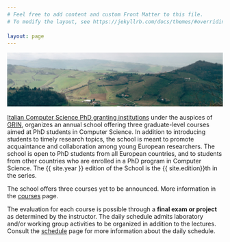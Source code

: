 ```yaml
---
# Feel free to add content and custom Front Matter to this file.
# To modify the layout, see https://jekyllrb.com/docs/themes/#overriding-theme-defaults

layout: page
---
```


[![A view from Bertinoro](assets/img/slider1.png)](#)

[Italian Computer Science PhD granting institutions](http://www.disi.unige.it/dottorato/coordinamento/) under the auspices of [GRIN](http://www.grin-informatica.it/), organizes an annual school offering three graduate-level courses aimed at PhD students in Computer Science.
In addition to introducing students to timely research topics, the school is meant to promote acquaintance and collaboration among young European researchers.
The school is open to PhD students from all European countries, and to students from other countries who are enrolled in a PhD program in Computer Science.
The {{ site.year }} edition of the School is the {{ site.edition}}th in the series.

The school offers three courses yet to be announced.
More information in the [courses](courses) page.

The evaluation for each course is possible through a **final exam or project** as determined by the instructor.
The daily schedule admits laboratory and/or working group activities to be organized in addition to the lectures.
Consult the [schedule](schedule) page for more information about the daily schedule.
